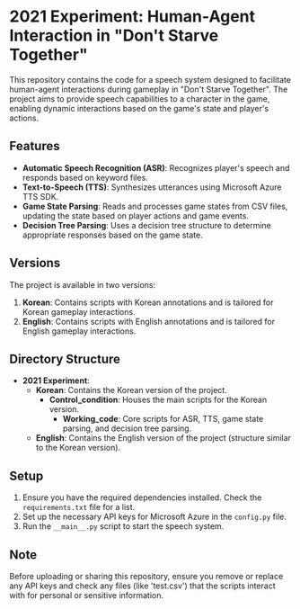 # 2021 Experiment: Human-Agent Interaction in "Don't Starve Together"

This repository contains the code for a speech system designed to facilitate human-agent interactions during gameplay in "Don't Starve Together". The project aims to provide speech capabilities to a character in the game, enabling dynamic interactions based on the game's state and player's actions.

## Features

- **Automatic Speech Recognition (ASR)**: Recognizes player's speech and responds based on keyword files.
- **Text-to-Speech (TTS)**: Synthesizes utterances using Microsoft Azure TTS SDK.
- **Game State Parsing**: Reads and processes game states from CSV files, updating the state based on player actions and game events.
- **Decision Tree Parsing**: Uses a decision tree structure to determine appropriate responses based on the game state.

## Versions

The project is available in two versions:
1. **Korean**: Contains scripts with Korean annotations and is tailored for Korean gameplay interactions.
2. **English**: Contains scripts with English annotations and is tailored for English gameplay interactions.

## Directory Structure

- **2021 Experiment**:
  - **Korean**: Contains the Korean version of the project.
    - **Control_condition**: Houses the main scripts for the Korean version.
      - **Working_code**: Core scripts for ASR, TTS, game state parsing, and decision tree parsing.
  - **English**: Contains the English version of the project (structure similar to the Korean version).

## Setup

1. Ensure you have the required dependencies installed. Check the `requirements.txt` file for a list.
2. Set up the necessary API keys for Microsoft Azure in the `config.py` file.
3. Run the `__main__.py` script to start the speech system.

## Note

Before uploading or sharing this repository, ensure you remove or replace any API keys and check any files (like 'test.csv') that the scripts interact with for personal or sensitive information.
